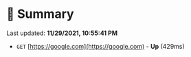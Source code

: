 # 📖 Summary
Last updated: **11/29/2021, 10:55:41 PM**

- `GET` [https://google.com](https://google.com) - **Up** (429ms)
